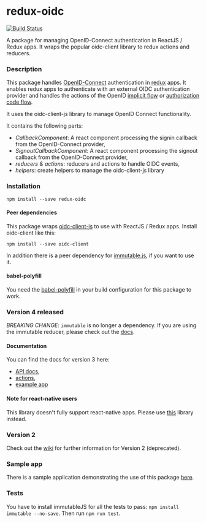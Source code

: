 # redux-oidc
[![Build Status](https://travis-ci.org/maxmantz/redux-oidc.svg?branch=master)](https://travis-ci.org/maxmantz/redux-oidc)

A package for managing OpenID-Connect authentication in ReactJS / Redux apps. It wraps the popular oidc-client library to redux actions and reducers.

### Description

This package handles [OpenID-Connect](http://openid.net/connect/) authentication in [redux](http://redux.js.org/) apps. It enables redux apps to authenticate with an external OIDC authentication provider and handles the actions of the OpenID [implicit flow](http://openid.net/specs/openid-connect-implicit-1_0.html) or [authorization code flow](https://developer.okta.com/blog/2018/04/10/oauth-authorization-code-grant-type).

It uses the oidc-client-js library to manage OpenID Connect functionality.

It contains the following parts:
- *CallbackComponent*: A react component processing the signin callback from the OpenID-Connect provider,
- *SignoutCallbackComponent*: A react component processing the signout callback from the OpenID-Connect provider,
- *reducers & actions*: reducers and actions to handle OIDC events,
- *helpers*: create helpers to manage the oidc-client-js library

### Installation
`npm install --save redux-oidc`

#### Peer dependencies
This package wraps [oidc-client-js](https://github.com/IdentityModel/oidc-client-js) to use with ReactJS / Redux apps.
Install oidc-client like this:

`npm install --save oidc-client`

In addition there is a peer dependency for [immutable.js](https://facebook.github.io/immutable-js/), if you want to use it.

#### babel-polyfill
You need the [babel-polyfill](https://babeljs.io/docs/usage/polyfill/) in your build configuration for this package to work.


### Version 4 released
*BREAKING CHANGE*: `immutable` is no longer a dependency. If you are using the immutable reducer, please check out the [docs](https://github.com/maxmantz/redux-oidc/blob/master/docs/API.md#immutable-reducer).

#### Documentation
You can find the docs for version 3 here:
- [API docs](docs/API.md),
- [actions](docs/Actions.md),
- [example app](https://github.com/maxmantz/redux-oidc-example)

#### Note for react-native users
This library doesn't fully support react-native apps. Please use [this](https://github.com/FormidableLabs/react-native-app-auth) library instead.

### Version 2

Check out the [wiki](https://github.com/maxmantz/redux-oidc/wiki) for further information for Version 2 (deprecated).

### Sample app
There is a sample application demonstrating the use of this package [here](https://github.com/maxmantz/redux-oidc-example).

### Tests
You have to install immutableJS for all the tests to pass: `npm install immutable --no-save`.
Then run `npm run test`.
